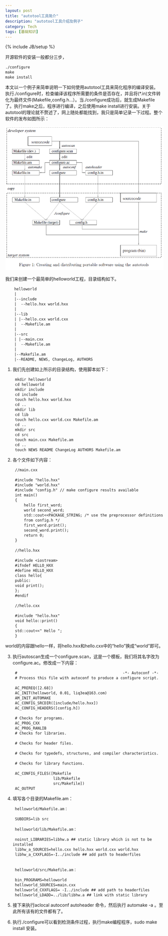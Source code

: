 ```yaml
---
layout: post
title: "autotool工具简介"
description: "autotool工具介绍及例子"
category: Tech
tags: [基础知识]
---
```

{% include JB/setup %}

开源软件的安装一般都分三步，

	./configure
	make
	make install

本文以一个例子来简单说明一下如何使用autotool工具来简化程序的编译安装。
执行./configure时，检查编译该程序所需要的条件是否存在，并且将(*.in)文件转化为最终文件(Makefile,config.h...）。当./configure成功后，就生成Makefile了。执行make之后，程序进行编译，之后使用make install进行安装。关于autotool的理论就不赘述了，网上随处都能找到，我只是简单记录一下过程。整个软件的发布如图所示：

![](/assets/img/autotool/1.png)

我们来创建一个最简单的helloworld工程，目录结构如下。

		helloworld
		|
		|--include
		|  --hello.hxx world.hxx
		|
		|--lib
		| |--hello.cxx world.cxx
		|  --Makefile.am
		|
		|--src
		| |--main.cxx
		|  --Makefile.am
		|
		|--Makefile.am
		|--README, NEWS, ChangeLog, AUTHORS

1. 我们先创建如上所示的目录结构，使用脚本如下：

		mkdir helloworld
		cd helloworld
		mkdir include
		cd include
		touch hello.hxx world.hxx 
		cd ..
		mkdir lib
		cd lib
		touch hello.cxx world.cxx Makefile.am
		cd ..
		mkdir src
		cd src
		touch main.cxx Makefile.am
		cd ..
		touch NEWS README ChangeLog AUTHORS Makefile.am

2. 各个文件如下内容：
	

		//main.cxx
		
		#include "hello.hxx"
		#include "world.hxx"
		#include "config.h" // make configure results available
		int main()
		{
			hello first_word;
			world second_word;
			std::cout<<PACKAGE_STRING; /* use the preprocessor definitions
			from config.h */
			first_word.print();
			second_word.print();
			return 0;
		}
	
		//hello.hxx
	
		#include <iostream>
		#ifndef HELLO_HXX
		#define HELLO_HXX
		class hello{
		public:
		void print();
		};
		#endif

		//hello.cxx

		#include "hello.hxx"
		void hello::print()
		{
		std::cout<<" Hello ";
		}

world的内容跟hello一样，将hello.hxx和hello.cxx中的“hello”换成“world”即可。

3. 执行autoscan生成一个configure.scan，这是一个模板，我们将其名字改为configure.ac。修改成一下内容：

		#                                               -*- Autoconf -*-
		# Process this file with autoconf to produce a configure script.
		
		AC_PREREQ([2.68])
		AC_INIT(helloworld, 0.01, liq3ea@163.com)
		AM_INIT_AUTOMAKE
		AC_CONFIG_SRCDIR([include/hello.hxx])
		AC_CONFIG_HEADERS([config.h])
		
		# Checks for programs.
		AC_PROG_CXX
		AC_PROG_RANLIB
		# Checks for libraries.
		
		# Checks for header files.
		
		# Checks for typedefs, structures, and compiler characteristics.
		
		# Checks for library functions.
		
		AC_CONFIG_FILES([Makefile
		                 lib/Makefile
		                 src/Makefile])
		AC_OUTPUT

4. 填写各个目录的Makefile.am：

		helloworld/Makefile.am：
		
		SUBDIRS=lib src
	
		helloworld/lib/Makefile.am：
	
		noinst_LIBRARIES=libhw.a ## static library which is not to be installed
		libhw_a_SOURCES=hello.cxx hello.hxx world.cxx world.hxx
		libhw_a_CXXFLAGS=-I../include ## add path to headerfiles


		helloworld/src/Makefile.am：

		bin_PROGRAMS=helloworld
		helloworld_SOURCES=main.cxx
		helloworld_CXXFLAGS= -I../include ## add path to headerfiles
		helloworld_LDADD=../lib/libhw.a ## link with static library

5. 接下来执行aclocal autoconf autoheader 命令，然后执行 automake -a 。至此所有该有的文件都有了。

6. 执行./configure可以看到检测条件过程，执行make编程程序，sudo make install 安装。